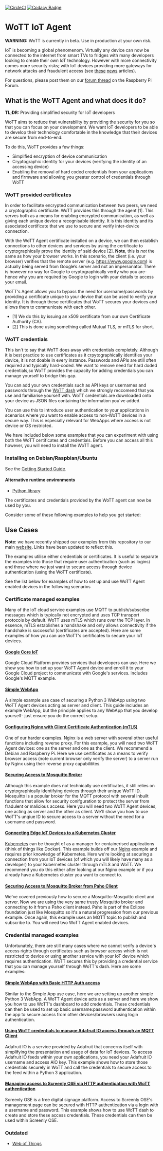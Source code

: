 [![CircleCI](https://circleci.com/gh/WoTTsecurity/agent.svg?style=svg)](https://circleci.com/gh/WoTTsecurity/agent) [![Codacy Badge](https://api.codacy.com/project/badge/Grade/9e165c20e9b04d62a15d1ff7c4736878)](https://www.codacy.com/app/vpetersson/agent)

# WoTT IoT Agent

**WARNING:** WoTT is currently in beta. Use in production at your own risk.

IoT is becoming a global phenomenom. Virtually any device can now be connected to the internet from smart TVs to fridges with many developers looking to create their own IoT technology. However with more connectivity comes more security risks; with IoT devices providing more gateways for network attacks and fraudulent access (see [these](https://www.bbc.co.uk/news/technology-38364077) [news](https://www.bbc.co.uk/news/technology-48664251) articles).

For questions, please post them on our [forum thread](https://www.raspberrypi.org/forums/viewtopic.php?f=41&t=243538&sid=d378b110564b4773048c73fcb6679201) on the Raspberry Pi Forum.

## What is the WoTT Agent and what does it do?

**TL;DR:** Providing simplified security for IoT developers

WoTT aims to reduce that vulnerability by providing the security for you so that you can focus on your development. We want IoT developers to be able to develop their technology comfortable in the knowledge that their devices are secure from end-to-end.

To do this, WoTT provides a few things:

 * Simplified encryption of device communication
 * Cryptographic identity for your devices (verifying the identity of an accessing device)
 * Enabling the removal of hard coded credentials from your applications and firmware and allowing you greater control of credentials through WoTT

### WoTT provided certificates

In order to facilitate encrypted communication between two peers, we need a cryptographic certificate. WoTT provides this through the agent [1]. This serves both as a means for enabling encrypted communication, as well as giving each unique device a recognisable identity. It is this identity and its associated certificate that we use to secure and verify inter-device connection.

With the WoTT Agent certificate installed on a device, we can then establish connections to other devices and services by using the certificate to cryptographically prove the identity of said device [2].
**Note**, this is *not* the same as how your browser works. In this scenario, the client (i.e. your browser) verifies that the remote server (e.g. https://www.google.com) is actually being served from Google’s server and not an impersonator.
There is however no way for Google to cryptographically verify who you are- hence why you are required by Google to login with your details to access your email.

WoTT's Agent allows you to bypass the need for username/passwords by providing a certificate unique to your device that can be used to verify your identity. It is through these certificates that WoTT secures your devices and allows them to communicate with each other.

* [1] We do this by issuing an x509 certificate from our own Certificate Authority (CA).
* [2] This is done using something called Mutual TLS, or mTLS for short.

### WoTT credentials

This isn't to say that WoTT does away with credentials completely. Although it is best practice to use certificates as it crpytographically identifies your device, it is not doable in every instance. Passwords and APIs are still often required and typically hard-coded. We want to remove need for hard doded credentials,so WoTT provides the capacity for adding credentials you can manage yourself to bridge this gap.

You can add your own credentials such as API keys or usernames and passwords through the [WoTT dash](https://dash.wott.io) which we strongly reccomend that you use and familiarise yourself with. WoTT credentials are downloaded onto your device as JSON files containing the information you've added.

You can use this to introduce user authentication to your applications in scenarios where you want to enable access to non-WoTT devices in a secure way. This is especially relevant for WebApps where access is not device or OS restricted.

We have included below some examples that you can experiment with using both the WoTT certificates and credentials. Before you can access all this however, you will need to install the WoTT agent.

### Installing on Debian/Raspbian/Ubuntu

See the [Getting Started Guide](https://wott.io/documentation/getting-started).

#### Alternative runtime environments

 * [Python library](https://github.com/WoTTsecurity/agent/blob/master/docs/alternative_installation_methods.md#installation--python-runtime-advance://github.com/WoTTsecurity/agent/blob/master/docs/alternative_installation_methods.md#installation--python-runtime-advanced)


The certificates and credentials provided by the WoTT agent can now be used by you.

Consider some of these following examples to help you get started:

## Use Cases

**Note:** we have recently shipped our examples from this repository to our main [website](https://wott.io). Links have been updated to reflect this.

The examples utilise either credentials or certificates. It is useful to separate the examples into those that require user authentication (such as logins) and those where we just want to secure access through device authentication (using the WoTT certificate).

See the list below for examples of how to set up and use WoTT Agent enabled devices in the following scenarios

### Certificate managed examples

Many of the IoT cloud service examples use MQTT to publish/subscribe messages which is typically not encrypted and uses TCP transport protocols by default. WoTT uses mTLS which runs over the TCP layer. In essence, mTLS establishes a handshake and only allows connectivity if the handshake is successful (certificates are accepted). Here are some examples of how you can use WoTT's certificates to secure your IoT devices.

#### [Google Core IoT](https://wott.io/blog/tutorials/2019/06/14/google-core-iot)

Google Cloud Platform provides services that developers can use. Here we show you how to set up your WoTT Agent device and enroll it to your Google Cloud project to communicate with Google's services. Includes Google's MQTT example.

#### [Simple WebApp](https://wott.io/blog/tutorials/2019/06/16/simple-webapp)

A simple example use case of securing a Python 3 WebApp using two WoTT Agent devices acting as server and client. This guide includes an example WebApp, but the principle applies to any WebApp that you develop yourself- just ensure you do the correct setup.

#### [Configuring Nginx with Client Certificate Authentication (mTLS)](https://wott.io/blog/tutorials/2019/07/15/mtls-with-nginx)

One of our harder examples. Nginx is a web server with several other useful functions including reverse proxy. For this example, you will need two WoTT Agent devices: one as the server and one as the client. We recommend a Debian and Raspberry Pi. Here we use certificates as a means to verify browser access (note current browser only verify the server) to a server run by Nginx using their reverse proxy capabilitites.

#### [Securing Access to Mosquitto Broker](https://wott.io/blog/tutorials/2019/07/15/mosquitto-mqtt)

Although this example does not technically use certificates, it still relies on cryptographically identifying devices through their unique WoTT ID. Mosquitto is a popular broker for the MQTT protocol with several inbuilt functions that allow for security conifguration to protect the server from fradulent or malicious access. Here you will need two WoTT Agent devices, one acting as server and the other as client. We'll show you how to use WoTT's unqiue ID to secure access to a server without the need for a username and password.

#### [Connecting Edge IoT Devices to a Kubernetes Cluster](https://wott.io/blog/tutorials/2019/07/18/edge-to-kubernetes)

[Kubernetes](https://kubernetes.io) can be thought of as a manager for containerised applications (think of things like Docker). This example builds off our [Nginx]({{site.url}}/blog/tutorials/2019/07/15/mtls-with-nginx) example and requires prior knowledge of Kubernetes. Here we're looking at securing a connection from your IoT devices (of which you will likely have many as a developer) to your Kubernetes cluster through mTLS and WoTT. We recommend you do this either after looking at our Nginx example or if you already have a Kubernetes cluster you want to connect to.

#### [Securing Access to Mosquitto Broker from Paho Client](https://wott.io/blog/tutorials/2019/07/19/paho-mqtt)

We've covered previously how to secure a Mosquitto-Mosquitto client and server. Now we are using the very same trusty Mosquitto broker and connecting to it from a Paho client instead. Paho is part of the Eclipse foundation just like Mosquitto so it's a natural progression from our previous example. Once again, this example uses an MQTT topic to publish and subscribe to. You will need two WoTT Agent enabled devices.

### Credential managed examples

Unfortunately, there are still many cases where we cannot verify a device's access rights through certificates such as browser access which is not restricted to device or using another service with your IoT device which requires authentication. WoTT secures this by providing a credential service that you can manage yourself through WoTT's dash. Here are some examples:

#### [Simple WebApp with Basic HTTP Auth access](https://wott.io/blog/tutorials/2019/06/18/simple-webapp-auth)

Similar to the Simple App use case, here we are setting up another simple Python 3 WebApp. A WoTT Agent device acts as a server and here we show you how to use WoTT's dashboard to add credentials. These credentials can then be used to set up basic username:password authentication within the app to secure access from other devices/browsers using login authentication.

#### [Using WoTT credentials to manage Adafruit IO access through an MQTT Client](https://wott.io/blog/tutorials/2019/06/27/adafruit-io)

Adafruit IO is a service provided by Adafruit that concerns itself with simplifying the presentation and usage of data for IoT devices. To access Adafruit IO feeds within your own applications, you need your Adafruit IO username and access AIO key. This example shows how to store those credentials securely in WoTT and call the credentials to secure access to the feed within a Python 3 application.

#### [Managing access to Screenly OSE via HTTP authentication with WoTT authentication](https://wott.io/blog/tutorials/2019/06/25/screenly-ose)

Screenly OSE is a free digital signage platform. Access to Screenly OSE's management page can be secured with HTTP authentication via a login with a username and password. This example shows how to use WoTT dash to create and store these access credentials. These credentials can then be used within Screenly OSE.

### Outdated


 * [Web of Things](https://github.com/WoTTsecurity/agent/tree/master/docs/examples/webofthings)
